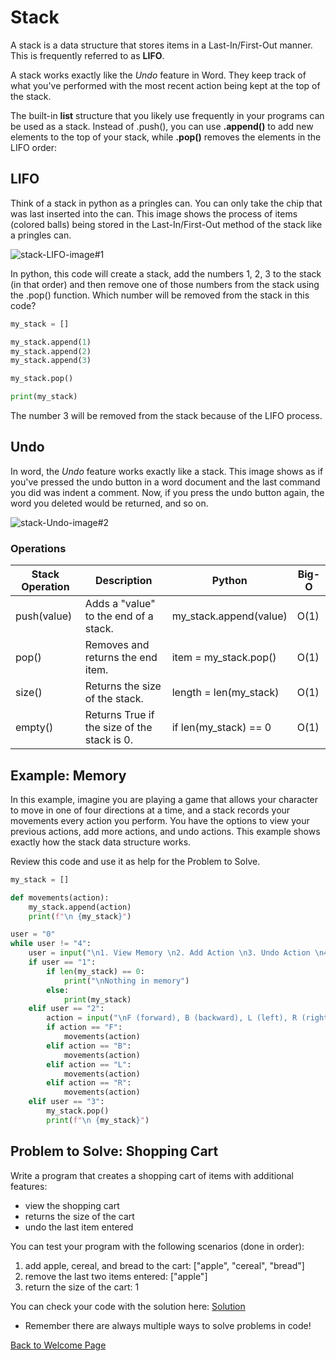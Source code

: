# Stack

A stack is a data structure that stores items in a Last-In/First-Out manner. This is frequently referred to as **LIFO**. 

A stack works exactly like the *Undo* feature in Word. They keep track of what you've performed with the most recent action being kept at the top of the stack.

The built-in **list** structure that you likely use frequently in your programs can be used as a stack. Instead of .push(), you can use **.append()** to add new elements to the top of your stack, while **.pop()** removes the elements in the LIFO order:

## LIFO

Think of a stack in python as a pringles can. You can only take the chip that was last inserted into the can. This image shows the process of items (colored balls) being stored in the Last-In/First-Out method of the stack like a pringles can.

![stack-LIFO-image#1](https://user-images.githubusercontent.com/77080668/159053784-22f92d19-d8cc-46b8-84e2-d08d5b895849.jpeg)

In python, this code will create a stack, add the numbers 1, 2, 3 to the stack (in that order) and then remove one of those numbers from the stack using the .pop() function. Which number will be removed from the stack in this code?
```python
my_stack = []

my_stack.append(1)
my_stack.append(2)
my_stack.append(3)

my_stack.pop()

print(my_stack)
```

The number 3 will be removed from the stack because of the LIFO process.

## Undo

In word, the *Undo* feature works exactly like a stack. This image shows as if you've pressed the undo button in a word document and the last command you did was indent a comment. Now, if you press the undo button again, the word you deleted would be returned, and so on.

![stack-Undo-image#2](https://user-images.githubusercontent.com/77080668/159061344-ef21cf40-5e74-4ef1-b443-1c2ace8afb98.png)

### Operations
| Stack Operation | Description                                 | Python                 | Big-O |
|-----------------|---------------------------------------------|------------------------|-------|
| push(value)     | Adds a "value" to the end of a stack.       | my_stack.append(value) | O(1)  |
| pop()           | Removes and returns the end item.           | item = my_stack.pop()  | O(1)  |
| size()          | Returns the size of the stack.              | length = len(my_stack) | O(1)  |
| empty()         | Returns True if the size of the stack is 0. | if len(my_stack) == 0  | O(1)  |

## Example: Memory

In this example, imagine you are playing a game that allows your character to move in one of four directions at a time, and a stack records your movements every action you perform. You have the options to view your previous actions, add more actions, and undo actions. This example shows exactly how the stack data structure works.

Review this code and use it as help for the Problem to Solve.

```python
my_stack = []

def movements(action):
    my_stack.append(action)
    print(f"\n {my_stack}")

user = "0"
while user != "4":
    user = input("\n1. View Memory \n2. Add Action \n3. Undo Action \n4. Quit \nPlease enter a number: ")
    if user == "1":
        if len(my_stack) == 0:
            print("\nNothing in memory")
        else:
            print(my_stack)
    elif user == "2":
        action = input("\nF (forward), B (backward), L (left), R (right): ")
        if action == "F":
            movements(action)
        elif action == "B":
            movements(action)
        elif action == "L":
            movements(action)
        elif action == "R":
            movements(action)
    elif user == "3":
        my_stack.pop()
        print(f"\n {my_stack}")
```

## Problem to Solve: Shopping Cart

Write a program that creates a shopping cart of items with additional features:

- view the shopping cart
- returns the size of the cart
- undo the last item entered

You can test your program with the following scenarios (done in order):

1. add apple, cereal, and bread to the cart: ["apple", "cereal", "bread"]
2. remove the last two items entered: ["apple"]
3. return the size of the cart: 1

You can check your code with the solution here: [Solution](https://github.com/Kyle5150/cse212-final-project/blob/main/Python_Files.md#stack-problem-shopping-cart)

* Remember there are always multiple ways to solve problems in code!

[Back to Welcome Page](https://github.com/Kyle5150/cse212-final-project/blob/main/0-welcome.md)

